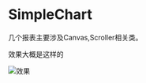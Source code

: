 # SimpleChart
几个报表主要涉及Canvas,Scroller相关类。

效果大概是这样的

![效果](http://oqwcjoc6j.bkt.clouddn.com/simpleChart/simpleChart.gif)
